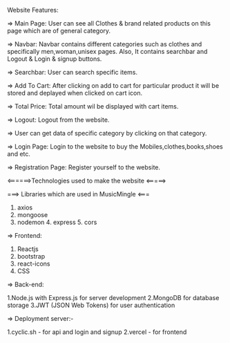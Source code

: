 Website Features:

=> Main Page: User can see all Clothes & brand related products on this page which are of general category.


=> Navbar: Navbar contains different categories such as clothes and specifically men,woman,unisex pages.
           Also, It contains searchbar and Logout & Login & signup buttons.


=> Searchbar: User can search specific items.

=> Add To Cart: After clicking on add to cart for particular product it will be stored and deplayed when clicked on cart icon.


=> Total Price: Total amount wil be displayed with cart items.


=> Logout: Logout from the website.


=> User can get data of specific category by clicking on that category.

=> Login Page: Login to the website to buy the Mobiles,clothes,books,shoes and etc.

=> Registration Page: Register yourself to the website.


<======>Technologies used to make the website <=====>


===> Libraries which are used in MusicMingle <===

1. axios
2. mongoose
3. nodemon
4. express
5. cors

=> Frontend:

1. Reactjs
2. bootstrap
3. react-icons
4. CSS

=> Back-end:

1.Node.js with Express.js for server development
2.MongoDB for database storage
3.JWT (JSON Web Tokens) for user authentication

=> Deployment server:-

1.cyclic.sh - for api and login and signup
2.vercel - for frontend
